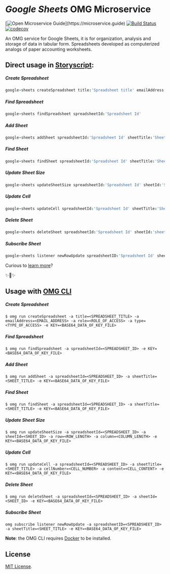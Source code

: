 # _Google Sheets_ OMG Microservice

[![Open Microservice Guide](https://img.shields.io/badge/OMG%20Enabled-👍-green.svg?)](https://microservice.guide)
[![Build Status](https://travis-ci.com/omg-services/google-sheets.svg?branch=master)](https://travis-ci.com/omg-services/google-sheets)
[![codecov](https://codecov.io/gh/omg-services/google-sheets/branch/master/graph/badge.svg)](https://codecov.io/gh/omg-services/google-sheets)

An OMG service for Google Sheets, it is for organization, analysis and storage of data in tabular form. Spreadsheets developed as computerized analogs of paper accounting worksheets.

## Direct usage in [Storyscript](https://storyscript.io/):

##### Create Spreadsheet
```coffee
google-sheets createSpreadsheet title:'Spreadsheet title' emailAddress:'email address for drive permission' role:'role of access' type:'type of access'
```
##### Find Spreadsheet
```coffee
google-sheets findSpreadsheet spreadsheetId:'Spreadsheet Id'
```
##### Add Sheet
```coffee
google-sheets addSheet spreadsheetId:'Spreadsheet Id' sheetTitle:'Sheet title'
```
##### Find Sheet
```coffee
google-sheets findSheet spreadsheetId:'Spreadsheet Id' sheetTitle:'Sheet title'
```
##### Update Sheet Size
```coffee
google-sheets updateSheetSize spreadsheetId:'Spreadsheet Id' sheetId:'Sheet Id' row:1 column:2
```
##### Update Cell
```coffee
google-sheets updateCell spreadsheetId:'Spreadsheet Id' sheetTitle:'Sheet title' cellNumber:'A1' content:'any content'
```
##### Delete Sheet
```coffee
google-sheets deleteSheet spreadsheetId:'Spreadsheet Id' sheetId:'sheet Id'
```
##### Subscribe Sheet
```coffee
google-sheets listener newRowUpdate spreadsheetID:'Spreadsheet Id' sheetTitle:'sheet title'
```

Curious to [learn more](https://docs.storyscript.io/)?

✨🍰✨

## Usage with [OMG CLI](https://www.npmjs.com/package/omg)

##### Create Spreadsheet
```shell
$ omg run createSpreadsheet -a title=<SPREADSHEET_TITLE> -a emailAddress=<EMAIL_ADDRESS> -a role=<ROLE_OF_ACCESS> -a type=<TYPE_OF_ACCESS> -e KEY=<BASE64_DATA_OF_KEY_FILE>
```
##### Find Spreadsheet
```shell
$ omg run findSpreadsheet -a spreadsheetId=<SPREADSHEET_ID> -e KEY=<BASE64_DATA_OF_KEY_FILE>
```
##### Add Sheet
```shell
$ omg run addSheet -a spreadsheetId=<SPREADSHEET_ID> -a sheetTitle=<SHEET_TITLE> -e KEY=<BASE64_DATA_OF_KEY_FILE>
```
##### Find Sheet
```shell
$ omg run findSheet -a spreadsheetId=<SPREADSHEET_ID> -a sheetTitle=<SHEET_TITLE> -e KEY=<BASE64_DATA_OF_KEY_FILE>
```
##### Update Sheet Size
```shell
$ omg run updateSheetSize -a spreadsheetId=<SPREADSHEET_ID> -a sheetId=<SHEET_ID> -a row=<ROW_LENGTH> -a column=<COLUMN_LENGTH> -e KEY=<BASE64_DATA_OF_KEY_FILE>
```
##### Update Cell
```shell
$ omg run updateCell -a spreadsheetId=<SPREADSHEET_ID> -a sheetTitle=<SHEET_TITLE> -a cellNumber=<CELL_NUMBER> -a content=<CELL_CONTENT> -e KEY=<BASE64_DATA_OF_KEY_FILE>
```
##### Delete Sheet
```shell
$ omg run deleteSheet -a spreadsheetId=<SPREADSHEET_ID> -a sheetId=<SHEET_ID> -e KEY=<BASE64_DATA_OF_KEY_FILE>
```
##### Subscribe Sheet
```shell
omg subscribe listener newRowUpdate -a spreadsheetID=<SPREADSHEET_ID> -a sheetTitle=<SHEET_TITLE> -e KEY=<BASE64_DATA_OF_KEY_FILE>
```

**Note**: the OMG CLI requires [Docker](https://docs.docker.com/install/) to be installed.

## License
[MIT License](https://github.com/heaptracetechnology/google-sheets/blob/master/LICENSE).
